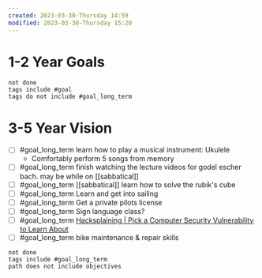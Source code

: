 ```yaml
---
created: 2023-03-30-Thursday 14:59
modified: 2023-03-30-Thursday 15:20
---
```

# 1-2 Year Goals
```tasks
not done
tags include #goal
tags do not include #goal_long_term
```

# 3-5 Year Vision

- [ ] #goal_long_term learn how to play a musical instrument: Ukulele
	- Comfortably perform 5 songs from memory
- [ ] #goal_long_term finish watching the lecture videos for godel escher bach. may be while on [[sabbatical]]
- [ ] #goal_long_term [[sabbatical]] learn how to solve the rubik's cube
- [ ] #goal_long_term Learn and get into sailing
- [ ] #goal_long_term Get a private pilots license
- [ ] #goal_long_term Sign language class?
- [ ] #goal_long_term [Hacksplaining | Pick a Computer Security Vulnerability to Learn About](https://www.hacksplaining.com/lessons)
- [ ] #goal_long_term bike maintenance & repair skills

```tasks
not done
tags include #goal_long_term
path does not include objectives
```

